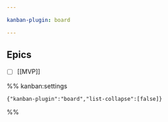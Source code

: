 ```yaml
---

kanban-plugin: board

---
```


## Epics

- [ ] [[MVP]]




%% kanban:settings
```
{"kanban-plugin":"board","list-collapse":[false]}
```
%%